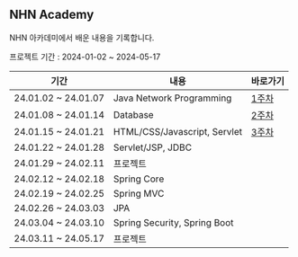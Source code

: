 ## NHN Academy

NHN 아카데미에서 배운 내용을 기록합니다.

프로젝트 기간 : 2024-01-02 ~ 2024-05-17


|**기간**| **내용**| **바로가기** |
|---|---|---|
|24.01.02 ~ 24.01.07 | Java Network Programming | [1주차](https://github.com/hyeond0/nhnacademy/tree/master/week1) |
|24.01.08 ~ 24.01.14 | Database | [2주차](https://github.com/hyeond0/nhnacademy/tree/master/week2) |
|24.01.15 ~ 24.01.21 | HTML/CSS/Javascript, Servlet | [3주차](https://github.com/hyeond0/nhnacademy/tree/master/week3) |
|24.01.22 ~ 24.01.28 | Servlet/JSP, JDBC |  |
|24.01.29 ~ 24.02.11 | 프로젝트 |  |
|24.02.12 ~ 24.02.18 | Spring Core |  |
|24.02.19 ~ 24.02.25 | Spring MVC |  |
|24.02.26 ~ 24.03.03 | JPA |  |
|24.03.04 ~ 24.03.10 | Spring Security, Spring Boot |  |
|24.03.11 ~ 24.05.17 | 프로젝트 |  |
